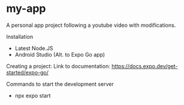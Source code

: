 # my-app
A personal app project following a youtube video with modifications.

Installation 
- Latest Node.JS
- Android Studio (Alt. to Expo Go app)

Creating a project:
Link to documentation: https://docs.expo.dev/get-started/expo-go/

Commands to start the development server
- npx expo start
